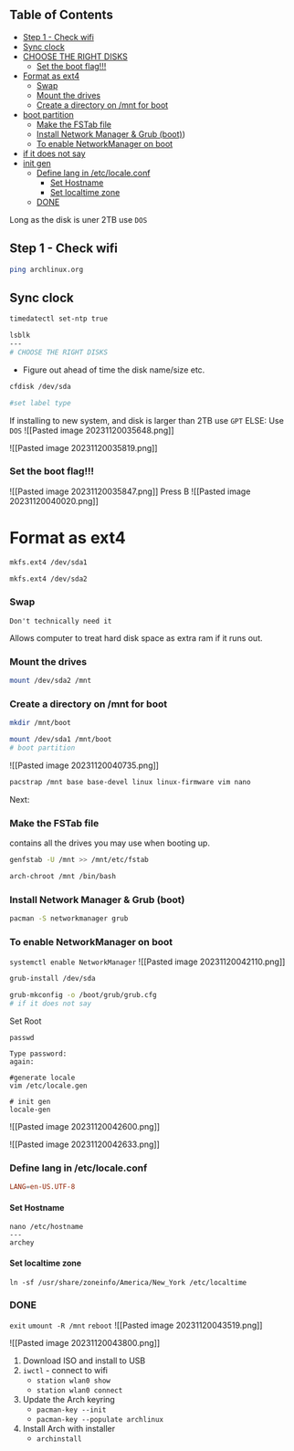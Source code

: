 ## Table of Contents

  - [Step 1 - Check wifi](#Step\1\-\Check\wifi)
  - [Sync clock](#Sync\clock)
- [CHOOSE THE RIGHT DISKS](#choose\the\right\disks)
    - [Set the boot flag!!!](#Set\the\boot\flag!!!)
- [Format as ext4](#format\as\ext4)
    - [Swap](#Swap)
    - [Mount the drives](#Mount\the\drives)
    - [Create a directory on /mnt for boot](#Create\a\directory\on\/mnt\for\boot)
- [boot partition](#boot\partition)
    - [Make the FSTab file](#Make\the\FSTab\file)
    - [Install Network Manager & Grub (boot)](#Install\Network\Manager\&\Grub\(boot))
    - [To enable NetworkManager on boot](#To\enable\NetworkManager\on\boot)
- [if it does not say](#if\it\does\not\say)
- [init gen](#init\gen)
    - [Define lang in /etc/locale.conf](#Define\lang\in\/etc/locale.conf)
      - [Set Hostname](#Set\Hostname)
      - [Set localtime zone](#Set\localtime\zone)
    - [DONE](#DONE)

Long as the disk is uner 2TB use `DOS`
## Step 1 - Check wifi
```bash
ping archlinux.org
```
## Sync clock
```bash
timedatectl set-ntp true
```
```bash
lsblk
---
# CHOOSE THE RIGHT DISKS
```
- Figure out ahead of time the disk name/size etc.
```bash
cfdisk /dev/sda

#set label type

```

If installing to new system, and disk is larger than 2TB use `GPT` ELSE: Use `DOS`
![[Pasted image 20231120035648.png]]


![[Pasted image 20231120035819.png]]
### Set the boot flag!!!
![[Pasted image 20231120035847.png]]
Press B
![[Pasted image 20231120040020.png]]
# Format as ext4
```bash
mkfs.ext4 /dev/sda1

mkfs.ext4 /dev/sda2
```


### Swap
	Don't technically need it
Allows computer to treat hard disk space as extra ram if it runs out.

### Mount the drives
```bash
mount /dev/sda2 /mnt
```
### Create a directory on /mnt for boot
```bash
mkdir /mnt/boot
```
```bash
mount /dev/sda1 /mnt/boot
# boot partition
```
![[Pasted image 20231120040735.png]]
```bash
pacstrap /mnt base base-devel linux linux-firmware vim nano
```
Next:
### Make the FSTab file
contains all the drives you may use when booting up.
```bash
genfstab -U /mnt >> /mnt/etc/fstab
```
```bash
arch-chroot /mnt /bin/bash
```
### Install Network Manager & Grub (boot)
```bash
pacman -S networkmanager grub
```
### To enable NetworkManager on boot
`systemctl enable NetworkManager`
![[Pasted image 20231120042110.png]]
```bash
grub-install /dev/sda

grub-mkconfig -o /boot/grub/grub.cfg
# if it does not say 
```

Set Root
```
passwd

Type password:
again:

#generate locale
vim /etc/locale.gen

# init gen
locale-gen

```

![[Pasted image 20231120042600.png]]



![[Pasted image 20231120042633.png]]


### Define lang in /etc/locale.conf
```locale.conf
LANG=en-US.UTF-8
```

#### Set Hostname
```
nano /etc/hostname
---
archey
```

#### Set localtime zone
```
ln -sf /usr/share/zoneinfo/America/New_York /etc/localtime
```

### DONE


`exit`
`umount -R /mnt`
`reboot`
![[Pasted image 20231120043519.png]]


![[Pasted image 20231120043800.png]]

1. Download ISO and install to USB
2. `iwctl` - connect to wifi
	- `station wlan0 show`
	- `station wlan0 connect`
3. Update the Arch keyring
	- `pacman-key --init`
	- `pacman-key --populate archlinux`
4. Install Arch with installer
	- `archinstall`

